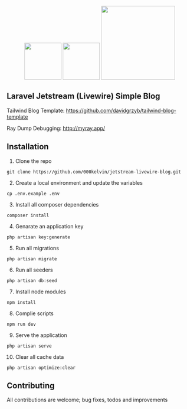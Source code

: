 <p align="center">
<img src="https://laravel.com/img/logomark.min.svg" width="100">
<img src="https://laravel-livewire.com/img/twitter.png" width="100">
<img src="https://laravelnews.imgix.net/images/jetstream.png?ixlib=php-3.3.0" width="200">
</p>

## Laravel Jetstream (Livewire) Simple Blog
Tailwind Blog Template: https://github.com/davidgrzyb/tailwind-blog-template

Ray Dump Debugging: http://myray.app/

## Installation

1. Clone the repo
```
git clone https://github.com/000kelvin/jetstream-livewire-blog.git
```

2. Create a local environment and update the variables
```
cp .env.example .env
```

3. Install all composer dependencies
```
composer install
```

4. Genarate an application key
```
php artisan key:generate
```

5. Run all migrations
```
php artisan migrate
```

6. Run all seeders
```
php artisan db:seed
```

7. Install node modules
```
npm install
```

8. Complie scripts
```
npm run dev
```

9. Serve the application
```
php artisan serve
```

10. Clear all cache data
```
php artisan optimize:clear
```

## Contributing

All contributions are welcome; bug fixes, todos and improvements
